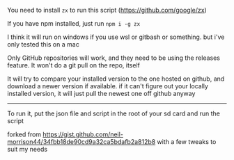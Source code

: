 You need to install `zx` to run this script (https://github.com/google/zx)

If you have npm installed, just run `npm i -g zx`

I think it will run on windows if you use wsl or gitbash or something. but i've only tested this on a mac

Only GitHub repositories will work, and they need to be using the releases feature. It won't do a git pull on the repo, itself

It will try to compare your installed version to the one hosted on github, and download a newer version if available. if it can't figure out your locally installed version, it will just pull the newest one off github anyway

-----------
To run it, put the json file and script in the root of your sd card and run the script


forked from https://gist.github.com/neil-morrison44/34fbb18de90cd9a32ca5bdafb2a812b8 with a few tweaks to suit my needs
